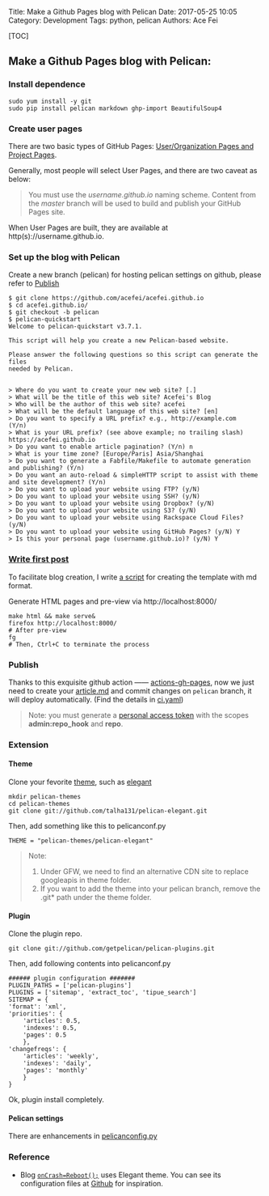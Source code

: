 Title: Make a Github Pages blog with Pelican
Date: 2017-05-25 10:05
Category: Development
Tags: python, pelican
Authors: Ace Fei

[TOC]

## Make a Github Pages blog with Pelican:
###  Install dependence
```
sudo yum install -y git
sudo pip install pelican markdown ghp-import BeautifulSoup4
```

###  Create user pages
There are two basic types of GitHub Pages: [User/Organization Pages and Project Pages](https://help.github.com/articles/user-organization-and-project-pages/). 

Generally, most people will select User Pages, and there are two caveat as below:

> You must use the *username.github.io* naming scheme.
> Content from the *master* branch will be used to build and publish your GitHub Pages site.

When User Pages are built, they are available at http(s)://username.github.io.


###  Set up the blog with Pelican
Create a new branch (pelican) for hosting pelican settings on github, please refer to [Publish](#publish) 
```
$ git clone https://github.com/acefei/acefei.github.io
$ cd acefei.github.io/
$ git checkout -b pelican
$ pelican-quickstart
Welcome to pelican-quickstart v3.7.1.

This script will help you create a new Pelican-based website.

Please answer the following questions so this script can generate the files
needed by Pelican.


> Where do you want to create your new web site? [.]
> What will be the title of this web site? Acefei's Blog
> Who will be the author of this web site? acefei
> What will be the default language of this web site? [en]
> Do you want to specify a URL prefix? e.g., http://example.com   (Y/n)
> What is your URL prefix? (see above example; no trailing slash) https://acefei.github.io
> Do you want to enable article pagination? (Y/n) n
> What is your time zone? [Europe/Paris] Asia/Shanghai
> Do you want to generate a Fabfile/Makefile to automate generation and publishing? (Y/n)
> Do you want an auto-reload & simpleHTTP script to assist with theme and site development? (Y/n)
> Do you want to upload your website using FTP? (y/N)
> Do you want to upload your website using SSH? (y/N)
> Do you want to upload your website using Dropbox? (y/N)
> Do you want to upload your website using S3? (y/N)
> Do you want to upload your website using Rackspace Cloud Files? (y/N)
> Do you want to upload your website using GitHub Pages? (y/N) Y
> Is this your personal page (username.github.io)? (y/N) Y
```

###  [Write first post](http://docs.getpelican.com/en/3.6.3/content.html)
To facilitate blog creation, I write [a script](https://raw.githubusercontent.com/acefei/acefei.github.io/pelican/create_new_blog.sh) for creating the template with md format.

Generate HTML pages and pre-view via http://localhost:8000/
```
make html && make serve&
firefox http://localhost:8000/
# After pre-view 
fg
# Then, Ctrl+C to terminate the process
```

### Publish
Thanks to this exquisite github action —— [actions-gh-pages](https://github.com/peaceiris/actions-gh-pages), now we just need to create your [article.md](https://github.com/acefei/acefei.github.io/tree/pelican/content) and commit changes on `pelican` branch, it will deploy automatically. (Find the details in [ci.yaml](https://github.com/acefei/acefei.github.io/blob/pelican/.github/workflows/ci.yaml))

> Note: you must generate a [personal access token](https://github.com/settings/tokens/new) with the scopes **admin:repo_hook** and **repo**. 

### Extension
#### Theme
Clone your fevorite [theme](http://pelicanthemes.com/), such as [elegant](http://oncrashreboot.com/elegant-best-pelican-theme-features) 
```
mkdir pelican-themes
cd pelican-themes
git clone git://github.com/talha131/pelican-elegant.git
```
Then, add something like this to  pelicanconf.py
```
THEME = "pelican-themes/pelican-elegant"
```
         
> Note:            
> 1. Under GFW, we need to find an alternative CDN site to replace googleapis in theme folder.
> 2. If you want to add the theme into your pelican branch, remove the .git* path under the theme folder.

#### Plugin
Clone the plugin repo.
```
git clone git://github.com/getpelican/pelican-plugins.git
```
Then, add following contents into pelicanconf.py
```
###### plugin configuration #######
PLUGIN_PATHS = ['pelican-plugins']
PLUGINS = ['sitemap', 'extract_toc', 'tipue_search']
SITEMAP = {
'format': 'xml',
'priorities': {
    'articles': 0.5,
    'indexes': 0.5,
    'pages': 0.5
    },
'changefreqs': {
    'articles': 'weekly',
    'indexes': 'daily',
    'pages': 'monthly'
    }
}
```
Ok, plugin install completely.

#### Pelican settings
There are enhancements in [pelicanconfig.py](https://github.com/acefei/acefei.github.io/blob/pelican/pelicanconf.py)

### Reference
* Blog [`onCrash=Reboot();`](http://oncrashreboot.com) uses Elegant theme. You
can see its configuration files at
[Github](https://github.com/talha131/onCrashReboot) for inspiration. 
